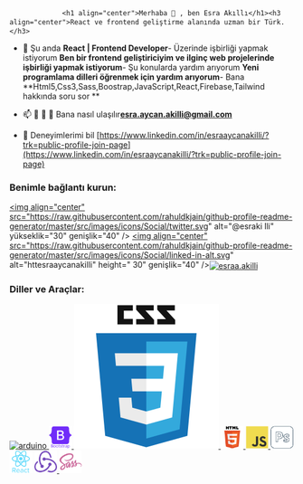                  <h1 align="center">Merhaba 👋 , ben Esra Akıllı</h1><h3 align="center">React ve frontend geliştirme alanında uzman bir Türk.</h3>


- 🔭 Şu anda **React | Frontend Developer**- Üzerinde işbirliği yapmak istiyorum **Ben bir frontend geliştiriciyim ve ilginç web projelerinde işbirliği yapmak istiyorum**- Şu konularda yardım arıyorum **Yeni programlama dilleri öğrenmek için yardım arıyorum**- Bana **Html5,Css3,Sass,Boostrap,JavaScript,React,Firebase,Tailwind
hakkında soru sor **
- 📫 👯 🤝 💬 Bana nasıl ulaşılır**esra.aycan.akilli@gmail.com**







- 📄 Deneyimlerimi bil [https://www.linkedin.com/in/esraaycanakilli/?trk=public-profile-join-page](https://www.linkedin.com/in/esraaycanakilli/?trk=public-profile-join-page)

<h3 align="left">Benimle bağlantı kurun:</h3><p align="left">

<a href="https://twitter.com/@esraki ̇lli̇" target="blank"><img align="center" src="https://raw.githubusercontent.com/rahuldkjain/github-profile-readme-generator/master/src/images/icons/Social/twitter.svg" alt="@esraki ̇lli̇" yükseklik="30" genişlik="40" /></a>
<a href="https://linkedin.com/in/httesraaycanakilli" target="blank"><img align="center" src="https://raw.githubusercontent.com/rahuldkjain/github-profile-readme-generator/master/src/images/icons/Social/linked-in-alt.svg" alt="httesraaycanakilli" height=" 30" genişlik="40" /></a><a href="https://instagram.com/esraa.akilli" target="blank"><img align="center" src="https://raw.githubusercontent.com/rahuldkjain/github-profile-readme-generator/master/src/images/icons/Social/instagram.svg" alt="esraa.akilli" height="30" width="40" /></a></p><h3 align="left">Diller ve Araçlar:</h3>




<p align="left"> <a href="https://www.arduino.cc/" target="_blank" rel="noreferrer"> <img src="https://cdn.worldvectorlogo.com/logos/arduino-1.svg" alt="arduino" genişlik="40" yükseklik="40"/> </a> <a href="https://getbootstrap.com" target="_blank" rel="noreferrer"> <img src="https://raw.githubusercontent.com/devicons/devicon/master/icons/bootstrap/bootstrap-plain-wordmark.svg" alt="bootstrap" width="40" height="40"/> </a> <a href="https://www.w3schools.com/css/" target="_blank" rel="noreferrer"> <img src="https://raw.githubusercontent.com/devicons/devicon/master/icons/css3/css3-original-wordmark.svg" alt="css3" genişlik="40" yükseklik="40"/> </a> <a href="https://www.w3.org/html/" target="_blank" rel="noreferrer"> <img src="https://raw.githubusercontent.com/devicons/devicon/master/icons/html5/html5-original-wordmark.svg" alt="html5" width="40" height="40"/> </a> <a href="https://developer.mozilla.org/en-US/docs/Web/JavaScript" target="_blank" rel="noreferrer"> <img src="https://raw.githubusercontent.com/devicons/devicon/master/icons/javascript/javascript-original.svg" alt="javascript" width="40" height="40"/> </a> <a href="https://www.photoshop.com/en" target="_blank" rel="noreferrer"> <img src="https://raw.githubusercontent.com/devicons/devicon/master/icons/photoshop/photoshop-line.svg" alt="photoshop" width="40" height="40"/> </a> <bir saatef="https://reactjs.org/" target="_blank" rel="noreferrer"> <img src="https://raw.githubusercontent.com/devicons/devicon/master/icons/react/react-original-wordmark.svg" alt="react" width="40" height="40"/> </a> <a href="https://redux.js.org" target="_blank" rel="noreferrer"> <img src="https://raw.githubusercontent.com/devicons/devicon/master/icons/redux/redux-original.svg" alt="redux" width="40" height="40"/> </a> <a href="https://sass-lang.com" target="_blank" rel="noreferrer"> <img src="https://raw.githubusercontent.com/devicons/devicon/master/icons/sass/sass-original.svg" alt="sass" width="40" height="40"/> </a> </s>

